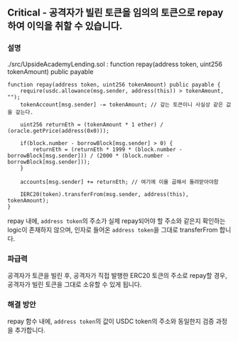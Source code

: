 ## Critical - 공격자가 빌린 토큰을 임의의 토큰으로 repay하여 이익을 취할 수 있습니다.

### 설명
./src/UpsideAcademyLending.sol : 
function repay(address token, uint256 tokenAmount) public payable

```solidity
function repay(address token, uint256 tokenAmount) public payable {
    require(usdc.allowance(msg.sender, address(this)) > tokenAmount, "");
    tokenAccount[msg.sender] -= tokenAmount; // 갚는 토큰이니 사실상 같은 값을 갚는다.

    uint256 returnEth = (tokenAmount * 1 ether) / (oracle.getPrice(address(0x0)));

    if(block.number - borrowBlock[msg.sender] > 0) {
        returnEth = (returnEth * 1999 * (block.number - borrowBlock[msg.sender])) / (2000 * (block.number - borrowBlock[msg.sender]));
    }

    accounts[msg.sender] += returnEth; // 여기에 이율 곱해서 돌려받아야함

    IERC20(token).transferFrom(msg.sender, address(this), tokenAmount);
}

```
repay 내에, `address token`의 주소가 실제 repay되어야 할 주소와 같은지 확인하는 logic이 존재하지 않으며, 인자로 들어온 `address token`을 그대로 transferFrom 합니다.



### 파급력
공격자가 토큰을 빌린 후, 공격자가 직접 발행한 ERC20 토큰의 주소로 repay할 경우, 공격자가 빌린 토큰을 그대로 소유할 수 있게 됩니다.


### 해결 방안
repay 함수 내에, `address token`의 값이 USDC token의 주소와 동일한지 검증 과정을 추가합니다.
